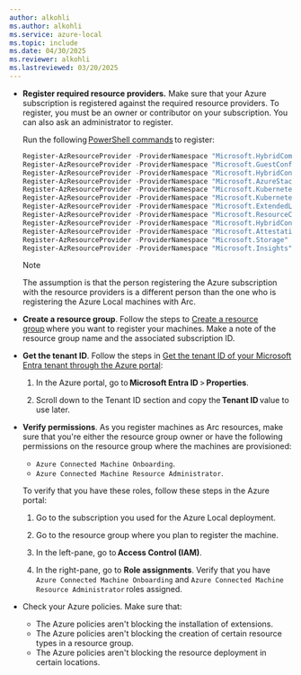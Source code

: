 ```yaml
---
author: alkohli
ms.author: alkohli
ms.service: azure-local
ms.topic: include
ms.date: 04/30/2025
ms.reviewer: alkohli
ms.lastreviewed: 03/20/2025
---
```



- **Register required resource providers.** Make sure that your Azure subscription is registered against the required resource providers. To register, you must be an owner or contributor on your subscription. You can also ask an administrator to register.

   Run the following [PowerShell commands](/azure/azure-resource-manager/management/resource-providers-and-types#azure-powershell) to register:

   ```powershell
   Register-AzResourceProvider -ProviderNamespace "Microsoft.HybridCompute" 
   Register-AzResourceProvider -ProviderNamespace "Microsoft.GuestConfiguration" 
   Register-AzResourceProvider -ProviderNamespace "Microsoft.HybridConnectivity" 
   Register-AzResourceProvider -ProviderNamespace "Microsoft.AzureStackHCI" 
   Register-AzResourceProvider -ProviderNamespace "Microsoft.Kubernetes" 
   Register-AzResourceProvider -ProviderNamespace "Microsoft.KubernetesConfiguration" 
   Register-AzResourceProvider -ProviderNamespace "Microsoft.ExtendedLocation" 
   Register-AzResourceProvider -ProviderNamespace "Microsoft.ResourceConnector" 
   Register-AzResourceProvider -ProviderNamespace "Microsoft.HybridContainerService"
   Register-AzResourceProvider -ProviderNamespace "Microsoft.Attestation"
   Register-AzResourceProvider -ProviderNamespace "Microsoft.Storage"
   Register-AzResourceProvider -ProviderNamespace "Microsoft.Insights"
   ```

    > [!NOTE]
    > The assumption is that the person registering the Azure subscription with the resource providers is a different person than the one who is registering the Azure Local machines with Arc.

- **Create a resource group**. Follow the steps to [Create a resource group](/azure/azure-resource-manager/management/manage-resource-groups-portal#create-resource-groups) where you want to register your machines. Make a note of the resource group name and the associated subscription ID.

- **Get the tenant ID**. Follow the steps in [Get the tenant ID of your Microsoft Entra tenant through the Azure portal](/azure/azure-portal/get-subscription-tenant-id):

   1. In the Azure portal, go to **Microsoft Entra ID** > **Properties**.

   1. Scroll down to the Tenant ID section and copy the **Tenant ID** value to use later.

- **Verify permissions**. As you register machines as Arc resources, make sure that you're either the resource group owner or have the following permissions on the resource group where the machines are provisioned:

   - `Azure Connected Machine Onboarding`.
   - `Azure Connected Machine Resource Administrator`.

   To verify that you have these roles, follow these steps in the Azure portal:
    
   1. Go to the subscription you used for the Azure Local deployment.

   1. Go to the resource group where you plan to register the machine.

   1. In the left-pane, go to **Access Control (IAM)**.

   1. In the right-pane, go to **Role assignments**. Verify that you have `Azure Connected Machine Onboarding` and `Azure Connected Machine Resource Administrator` roles assigned.

- Check your Azure policies. Make sure that:
    - The Azure policies aren't blocking the installation of extensions.
    - The Azure policies aren't blocking the creation of certain resource types in a resource group.
    - The Azure policies aren't blocking the resource deployment in certain locations.
